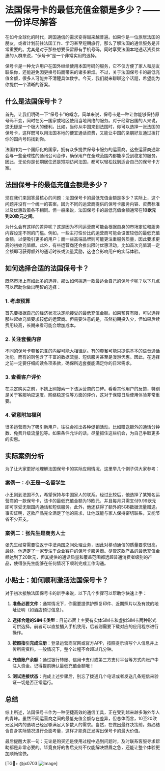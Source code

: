 # 法国保号卡的最低充值金额是多少？——一份详尽解答

在如今全球化的时代，跨国通信的需求变得越来越普遍。如果你是一位旅居法国的朋友，或者计划前往法国工作、学习甚至短期旅行，那么了解法国的通信服务是非常重要的。尤其是对于那些想要保留原有手机号码，同时享受法国本地通话资费优惠的人群来说，“保号卡”是一个非常实用的选择。

保号卡是一种允许用户在国外继续使用本国号码的服务，它不仅方便了家人和朋友联系你，还能避免因更换号码而带来的诸多麻烦。不过，关于法国保号卡的最低充值金额，很多人可能并不清楚具体数字。今天，我们就来聊聊这个话题，希望能为你提供一个清晰的答案。

## 什么是法国保号卡？

首先，让我们明确一下“保号卡”的概念。简单来说，保号卡是一种让你能够保持原号码不变，同时在另一国家或地区使用当地网络的服务。对于经常出国的人来说，这无疑是一个极大的便利。比如，当你从中国来到法国时，你可以选择一张法国的保号卡，这样既可以用法国本地的便宜通话资费，又能让中国的亲朋好友通过拨打你的国内号码找到你。

法国作为一个国际化的国家，拥有众多提供保号卡服务的运营商。这些运营商通常会与一些全球性的通讯公司合作，确保用户在全球范围内都能享受到稳定的服务。因此，无论你是长期居住还是短期访问法国，都可以轻松找到适合自己的保号卡方案。

## 法国保号卡的最低充值金额是多少？

现在我们来回答最核心的问题：法国保号卡的最低充值金额是多少？实际上，这个问题并没有一个统一的答案，因为不同的运营商提供的保号卡服务内容、资费标准以及优惠政策各不相同。但一般来说，法国保号卡的最低充值金额通常在**10欧元到20欧元之间**。

为什么会有这样的差异呢？这是因为不同运营商可能会根据自身的市场定位和服务内容设定不同的门槛。例如，一些主打性价比的运营商可能会设置较低的最低充值金额，以便吸引更多的用户；而一些高端品牌则可能更注重服务质量，因此要求更高的初始充值额。此外，有些运营商还会推出限时优惠活动，比如首次充值满一定金额即可获得额外的通话时长或流量奖励，这也会影响用户的实际体验。

## 如何选择合适的法国保号卡？

既然市场上有如此多的选择，那么如何挑选一款最适合自己的保号卡呢？以下几点可以帮助你做出明智的选择：

### 1. **考虑预算**
   首先要根据自己的经济状况决定能接受的最低充值金额。如果预算有限，可以选择那些起始充值要求较低的运营商。但需要注意的是，虽然初期投入少，但如果后续费用较高，长期来看可能会增加成本。

### 2. **关注套餐内容**
   不同的保号卡套餐包含的内容可能大相径庭。有的套餐可能只提供基本的语音通话功能，而有的则包含了丰富的数据流量、短信服务甚至是漫游优惠。因此，在选择之前一定要仔细阅读各项条款，确保所选套餐能满足你的日常需求。

### 3. **查看客户评价**
   在决定购买之前，不妨上网搜索一下该运营商的口碑。看看其他用户的反馈，特别是关于客服响应速度、网络稳定性等方面的评价，这对于保障日后使用体验非常重要。

### 4. **留意附加福利**
   很多运营商为了吸引新用户，往往会推出各种促销活动。比如赠送额外的通话分钟数、免费升级流量包等。如果条件允许的话，尽量抓住这些机会，为自己争取更多的实惠。

## 实际案例分析

为了让大家更好地理解法国保号卡的实际应用情况，这里举几个例子供大家参考：

### 案例一：小王是一名留学生
小王刚到法国不久，希望保持与中国家人的联系。经过比较后，他选择了某知名运营商的一款保号卡，该卡的最低充值金额为15欧元，并且每月只需支付9.99欧元即可享受无限国内通话和短信服务。此外，他还获得了额外的5GB数据流量赠送。事实证明，这款产品完全满足了他的需求，让他既能与家人保持密切联系，又能节省不少开支。

### 案例二：张先生是商务人士
张先生经常需要往返于中法两国之间处理业务，因此对移动通信的质量要求很高。最终，他选定了一家专注于企业客户的保号卡服务商。尽管这款产品的最低充值金额达到了20欧元，但其提供的通话质量和覆盖范围都远超普通消费者级别的产品，使得张先生能够在任何情况下顺利完成工作沟通。

## 小贴士：如何顺利激活法国保号卡？

对于初次接触法国保号卡的新手来说，以下几个步骤可以帮助你快速上手：

1. **准备必要文件**：通常情况下，你需要提供护照复印件、近期照片以及有效的地址证明（如酒店预订信息）。
   
2. **选择合适的SIM卡类型**：目前市面上主要有实体SIM卡和虚拟SIM卡两种形式可供选择。前者可以直接插入手机使用，后者则需要下载对应的应用程序进行操作。

3. **按照指引完成注册**：登录运营商官网或官方APP，按照提示填写个人信息并上传所需资料。一般情况下，整个过程不会超过几分钟。

4. **充值账户余额**：通过银行转账、信用卡支付或第三方支付平台等方式向账户中注入资金。记得提前确认最低充值金额哦！

5. **测试连接状态**：完成上述步骤后，别忘了拨通几个电话或者发送几条短信来验证一切是否正常运行。

## 总结

综上所述，法国保号卡作为一种便捷高效的通信工具，正在受到越来越多海外华人的青睐。虽然不同运营商之间的最低充值金额存在差异，但总体而言，10至20欧元区间内的选项已经足够满足大多数人的需求。当然，在做出最终决策前，务必结合自身实际情况进行全面考量，这样才能真正发挥出保号卡的最大价值。

最后提醒大家一句：无论是购买还是使用过程中遇到问题时，及时联系客服寻求帮助都是非常必要的。毕竟良好的售后支持不仅能解决燃眉之急，还能让整个体验更加顺畅愉快。

[TG💪+ @jx0703 ![Image](https://github.com/user-attachments/assets/dbca1d08-cadb-493c-b0ec-ad6f7a83f270)]